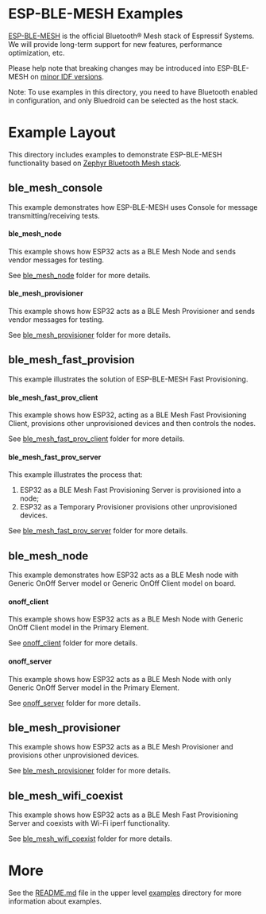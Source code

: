 # ESP-BLE-MESH Examples

[ESP-BLE-MESH]($IDF_PATH/components/bt/esp_ble_mesh/) is the official Bluetooth® Mesh stack of Espressif Systems. We will provide long-term support for new features, performance optimization, etc.

Please help note that breaking changes may be introduced into ESP-BLE-MESH on [minor IDF versions](https://docs.espressif.com/projects/esp-idf/en/latest/versions.html).

Note: To use examples in this directory, you need to have Bluetooth enabled in configuration, and only Bluedroid can be selected as the host stack.

# Example Layout

This directory includes examples to demonstrate ESP-BLE-MESH functionality based on [Zephyr Bluetooth Mesh stack](https://github.com/zephyrproject-rtos/zephyr/tree/master/subsys/bluetooth/mesh).

## ble_mesh_console

This example demonstrates how ESP-BLE-MESH uses Console for message transmitting/receiving tests.

#### ble_mesh_node

This example shows how ESP32 acts as a BLE Mesh Node and sends vendor messages for testing.

See [ble_mesh_node](ble_mesh_console/ble_mesh_node) folder for more details.

#### ble_mesh_provisioner

This example shows how ESP32 acts as a BLE Mesh Provisioner and sends vendor messages for testing.

See [ble_mesh_provisioner](ble_mesh_console/ble_mesh_provisioner) folder for more details.

## ble_mesh_fast_provision

This example illustrates the solution of ESP-BLE-MESH Fast Provisioning.

#### ble_mesh_fast_prov_client

This example shows how ESP32, acting as a BLE Mesh Fast Provisioning Client, provisions other unprovisioned devices and then controls the nodes.

See [ble_mesh_fast_prov_client](ble_mesh_fast_provision/ble_mesh_fast_prov_client) folder for more details.

#### ble_mesh_fast_prov_server

This example illustrates the process that:
1. ESP32 as a BLE Mesh Fast Provisioning Server is provisioned into a node;
2. ESP32 as a Temporary Provisioner provisions other unprovisioned devices.

See [ble_mesh_fast_prov_server](ble_mesh_fast_provision/ble_mesh_fast_prov_server) folder for more details.

## ble_mesh_node

This example demonstrates how ESP32 acts as a BLE Mesh node with Generic OnOff Server model or Generic OnOff Client model on board.

#### onoff_client

This example shows how ESP32 acts as a BLE Mesh Node with Generic OnOff Client model in the Primary Element.

See [onoff_client](ble_mesh_node/onoff_client) folder for more details.

#### onoff_server

This example shows how ESP32 acts as a BLE Mesh Node with only Generic OnOff Server model in the Primary Element.

See [onoff_server](ble_mesh_node/onoff_server) folder for more details.

## ble_mesh_provisioner

This example shows how ESP32 acts as a BLE Mesh Provisioner and provisions other unprovisioned devices.

See [ble_mesh_provisioner](ble_mesh_provisioner) folder for more details.

## ble_mesh_wifi_coexist

This example shows how ESP32 acts as a BLE Mesh Fast Provisioning Server and coexists with Wi-Fi iperf functionality.

See [ble_mesh_wifi_coexist](ble_mesh_wifi_coexist) folder for more details.

# More

See the [README.md](../../README.md) file in the upper level [examples](../../) directory for more information about examples.

